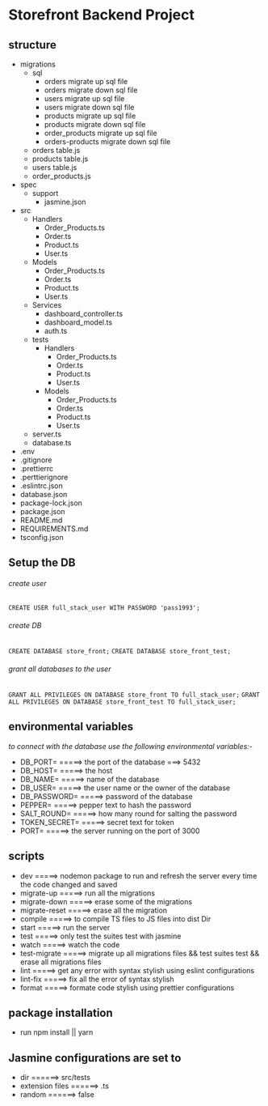 # Storefront Backend Project

## **structure**
* migrations
  - sql
    * orders migrate up sql file
    * orders migrate down sql file
    * users migrate up sql file
    * users migrate down sql file
    * products migrate up sql file
    * products migrate down sql file
    * order_products migrate up sql file
    * orders-products migrate down sql file
  - orders table.js
  - products table.js
  - users table.js
  - order_products.js
* spec
  - support
    * jasmine.json
* src 
  - Handlers
    * Order_Products.ts
    * Order.ts
    * Product.ts
    * User.ts
  - Models
    * Order_Products.ts
    * Order.ts
    * Product.ts
    * User.ts
  - Services
    * dashboard_controller.ts
    * dashboard_model.ts
    * auth.ts
  - tests
    * Handlers
      - Order_Products.ts
      - Order.ts
      - Product.ts
      - User.ts
    * Models
      - Order_Products.ts
      - Order.ts
      - Product.ts
      - User.ts
  - server.ts
  - database.ts
* .env
* .gitignore
* .prettierrc
* .perttierignore
* .eslintrc.json
* database.json
* package-lock.json
* package.json
* README.md
* REQUIREMENTS.md
* tsconfig.json

## Setup the DB
###### create user
``
CREATE USER full_stack_user WITH PASSWORD 'pass1993';
``
###### create DB
`
CREATE DATABASE store_front;
`
`
CREATE DATABASE store_front_test;
`

###### grant all databases to the user
`
GRANT ALL PRIVILEGES ON DATABASE store_front TO full_stack_user;
`
`
GRANT ALL PRIVILEGES ON DATABASE store_front_test TO full_stack_user;
`




## **environmental variables**
*to connect with the database use the following environmental variables:-*
- DB_PORT=      =====> the port of the database ===> 5432
- DB_HOST=      =====> the host 
- DB_NAME=      =====> name of the database
- DB_USER=      =====> the user name or the owner of the database
- DB_PASSWORD=  =====> password of the database
- PEPPER=       =====> pepper text to hash the password
- SALT_ROUND=   =====> how many round for salting the password
- TOKEN_SECRET= =====> secret text for token
- PORT=         =====> the server running on the port of 3000



## **scripts**
- dev             =====> nodemon package to run and refresh the server every time the code changed and saved
- migrate-up      =====> run all the migrations 
- migrate-down    =====> erase some of the migrations
- migrate-reset   =====> erase all the migration
- compile         =====> to compile TS files to JS files into dist Dir
- start           =====> run the server
- test            =====> only test the suites test with jasmine
- watch           =====> watch the code 
- test-migrate    =====> migrate up all migrations files && test suites test && erase all migrations files
- lint            =====> get any error with syntax stylish using eslint configurations
- lint-fix        =====> fix all the error of syntax stylish
- format          =====> formate code stylish using prettier configurations

## **package installation**
- run npm install || yarn 

## Jasmine configurations are set to
- dir             ======> src/tests
- extension files ======> .ts
- random          ======> false